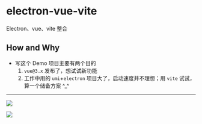# electron-vue-vite
Electron、vue、vite 整合

## How and Why
- 写这个 Demo 项目主要有两个目的
  1. `vue@3.x` 发布了，想试试新功能
  2. 工作中用的 `umi`+`electron` 项目大了，启动速度并不理想；用 `vite` 试试，算一个储备方案 ^_^

---

![](https://raw.githubusercontent.com/caoxiemeihao/electron-vue-vite/master/screenshot/main-white.png)

![](https://raw.githubusercontent.com/caoxiemeihao/electron-vue-vite/master/screenshot/cmd.png)
